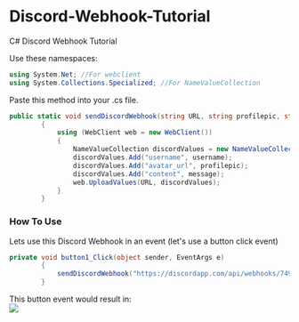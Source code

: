 # Discord-Webhook-Tutorial
C# Discord Webhook Tutorial

Use these namespaces:
```csharp
using System.Net; //For webclient
using System.Collections.Specialized; //For NameValueCollection
```


Paste this method into your .cs file. 
```csharp
public static void sendDiscordWebhook(string URL, string profilepic, string username, string message)
        {
            using (WebClient web = new WebClient())
            {
                NameValueCollection discordValues = new NameValueCollection();
                discordValues.Add("username", username);
                discordValues.Add("avatar_url", profilepic);
                discordValues.Add("content", message);
                web.UploadValues(URL, discordValues);
            }
        }
```

<h3>How To Use</h3>
Lets use this Discord Webhook in an event (let's use a button click event)

```csharp
private void button1_Click(object sender, EventArgs e)
        {
            sendDiscordWebhook("https://discordapp.com/api/webhooks/749445508849860740/b_6Xv2hnhyqnWahXiAPefSv_s5cNXPZ8mg4sw4dnvrX5PUVaqjHY9Rqglfc9v5WFOLfM", "https://i.imgur.com/b2gkIWC.png", "John Doe", "Test Message");
        }
```
This button event would result in: <br>
![](https://i.imgur.com/EyWRUPj.png)
